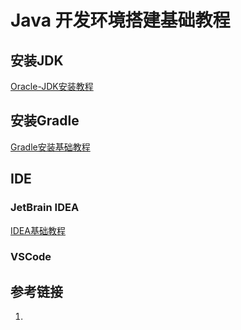 # Java 开发环境搭建基础教程


## 安装JDK

[Oracle-JDK安装教程](work/programming/Java/Operation/Oracle-JDK安装教程.md)
## 安装Gradle

[Gradle安装基础教程](work/programming/Java/Tools/Gradle/Gradle安装基础教程.md)

## IDE
### JetBrain IDEA

[IDEA基础教程](work/tools/JetBrains/IDEA/IDEA基础教程.md)

### VSCode


## 参考链接
1. 